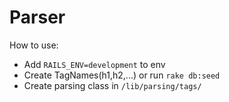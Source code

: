 # Parser
How to use:
- Add `RAILS_ENV=development` to env
- Create TagNames(h1,h2,...) or run `rake db:seed`
- Create parsing class in `/lib/parsing/tags/`
